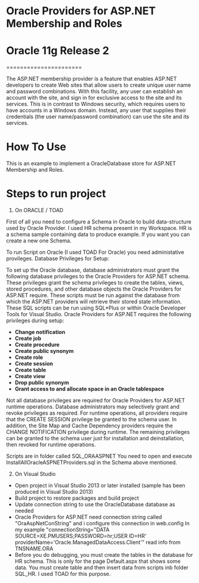 # Oracle Providers for ASP.NET Membership and Roles
# Oracle 11g Release 2
======================

The ASP.NET membership provider is a feature that enables ASP.NET developers to create Web sites that allow users 
to create unique user name and password combinations. With this facility, any user can establish an account with the site, 
and sign in for exclusive access to the site and its services. 
This is in contrast to Windows security, which requires users to have accounts in a Windows domain. 
Instead, any user that supplies their credentials (the user name/password combination) can use the site and its services.

How To Use
==========

This is an example to implement a OracleDatabase store for ASP.NET Membership and Roles.

Steps to run project
==========

1. On ORACLE / TOAD

First of all you need to configure a Schema in Oracle to build data-structure used by Oracle Provider.
I used HR schema present in my Workspace. HR is a schema sample containing data to produce example.
If you want you can create a new one Schema.

To run Script on Oracle (I used TOAD For Oracle) you need administative provileges.
Database Privileges for Setup:

To set up the Oracle database, database administrators must grant the following
database privileges to the Oracle Providers for ASP.NET schema. These privileges
grant the schema privileges to create the tables, views, stored procedures, and other
database objects the Oracle Providers for ASP.NET require. These scripts must be run
against the database from which the ASP.NET providers will retrieve their stored state
information. These SQL scripts can be run using SQL*Plus or within Oracle Developer
Tools for Visual Studio.
Oracle Providers for ASP.NET requires the following privileges during setup:
- **Change notification**
- **Create job**
- **Create procedure**
- **Create public synonym**
- **Create role**
- **Create session**
- **Create table**
- **Create view**
- **Drop public synonym**
- **Grant access to and allocate space in an Oracle tablespace**

Not all database privileges are required for Oracle Providers for ASP.NET runtime
operations. Database administrators may selectively grant and revoke privileges as
required. For runtime operations, all providers require that the CREATE SESSION
privilege be granted to the schema user. In addition, the Site Map and Cache
Dependency providers require the CHANGE NOTIFICATION privilege during runtime.
The remaining privileges can be granted to the schema user just for installation and
deinstallation, then revoked for runtime operations.

Scripts are in folder called SQL_ORAASPNET
You need to open and execute InstallAllOracleASPNETProviders.sql in the Schema above mentioned.

2. On Visual Studio

- Open project in Visual Studio 2013 or later installed (sample has been produced in Visual Studio 2013)
- Build project to restore packages and build project
- Update connection string to use the OracleDatabase database as needed
- Oracle Providers for ASP.NET need connection string called "OraAspNetConString" and i configure this connection in web.config
  In my example "connectionString="DATA SOURCE=XE.PMUSERS;PASSWORD=hr;USER ID=HR' providerName='Oracle.ManagedDataAccess.Client'" read info from TNSNAME.ORA
- Before you do debugging, you must create the tables in the database for HR schema. 
  This is only for the page Default.aspx that shows some data.
  You must create table and then insert data from scripts inb folder SQL_HR.
  I used TOAD for this purpose.
  



